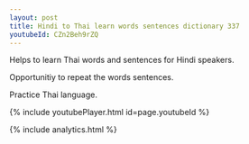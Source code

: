 ```yaml
---
layout: post
title: Hindi to Thai learn words sentences dictionary 337 
youtubeId: CZn2Beh9rZQ
---
```

 
 
Helps to learn Thai words and sentences for Hindi speakers.

Opportunitiy to repeat the words sentences. 

Practice Thai language. 
 
{% include youtubePlayer.html id=page.youtubeId %}
 
 
{% include analytics.html %}